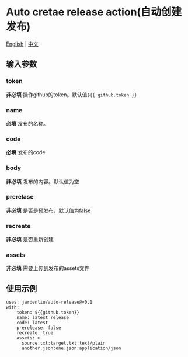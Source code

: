 # Auto cretae release action(自动创建发布)
[English](README.md) | [中文](README_CN.md)

## 输入参数
### token
**非必填** 操作github的token。默认值`${{ github.token }}`

### name
**必填** 发布的名称。

### code
**必填** 发布的code

### body
**非必填** 发布的内容。默认值为空

### prerelase
**非必填** 是否是预发布，默认值为false

### recreate
**非必填** 是否重新创建

### assets
**非必填** 需要上传到发布的assets文件


## 使用示例
```
uses: jardenliu/auto-release@v0.1
with: 
    token: ${{github.token}}
    name: latest release
    code: latest
    prerelease: false
    recreate: true
    assets: >
      source.txt:target.txt:text/plain
      another.json:one.json:application/json
```